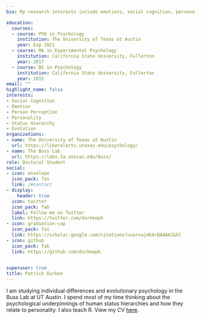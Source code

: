 ```yaml
---
bio: My research interests include emotions, social cognition, personality, and evolution.

education:
  courses:
  - course: PhD in Psychology
    institution: The University of Texas at Austin
    year: Exp 2021
  - course: MA in Experimental Psychology
    institution: California State University, Fullerton
    year: 2017
  - course: BS in Psychology
    institution: California State University, Fullerton
    year: 2015
email: ""
highlight_name: false
interests:
- Social Cognition
- Emotion
- Person Perception
- Personality
- Status Hierarchy
- Evolution
organizations:
- name: The University of Texas at Austin
  url: https://liberalarts.utexas.edu/psychology/
- name: The Buss Lab
  url: https://labs.la.utexas.edu/buss/
role: Doctoral Student
social:
- icon: envelope
  icon_pack: fas
  link: /#contact
- display:
    header: true
  icon: twitter
  icon_pack: fab
  label: Follow me on Twitter
  link: https://twitter.com/durkeepk
- icon: graduation-cap
  icon_pack: fas
  link: https://scholar.google.com/citations?user=uj4K4rQAAAAJ&hl
- icon: github
  icon_pack: fab
  link: https://github.com/durkeepk

  
superuser: true
title: Patrick Durkee
---
```


I am studying individual differences and evolutionary psychology in the Buss Lab at UT Austin. I spend most of my time thinking about the psychological underpinnings of human status hierarchies and how they relate to personality. I also teach R. View my CV [here](https://www.pdurkee.com/files/cv/cv.pdf).


